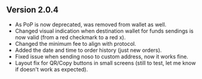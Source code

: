 ## Version 2.0.4
- As PoP is now deprecated, was removed from wallet as well.
- Changed visual indication when destination wallet for funds sendings is now valid (from a red checkmark to a red x).
- Changed the minimum fee to align with protocol.
- Added the date and time to order history (just new orders).
- Fixed issue when sending noso to custom address, now it works fine.
- Layout fix for QR/Copy buttons in small screens (still to test, let me know if doesn't work as expected).
